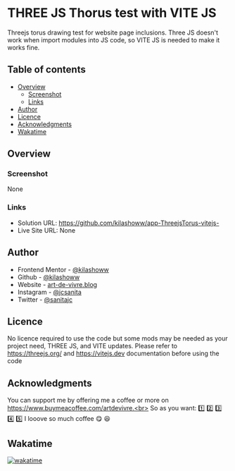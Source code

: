 # THREE JS Thorus test with VITE JS

Threejs torus drawing test for website page inclusions.
Three JS doesn't work when import modules into JS code, so VITE JS is needed to make it works fine.

## Table of contents

- [Overview](#overview)
  - [Screenshot](#screenshot)
  - [Links](#links)
- [Author](#author)
- [Licence](#licence)
- [Acknowledgments](#acknowledgments)
- [Wakatime](#wakatime)

## Overview

### Screenshot

None

### Links

- Solution URL: https://github.com/kilashoww/app-ThreejsTorus-vitejs-
- Live Site URL: None

## Author

- Frontend Mentor - [@kilashoww](https://www.frontendmentor.io/profile/kilashoww)
- Github - [@kilashoww](https://github.com/kilashoww)
- Website - [art-de-vivre.blog](https://www.art-de-vivre.blog/)
- Instagram - [@jcsanita](https://www.instagram.com/jcsanita)
- Twitter - [@sanitajc](https://twitter.com/sanitajc)

## Licence
No licence required to use the code but some mods may be needed as your project need, THREE JS, and VITE updates.
Please refer to https://threejs.org/ and https://vitejs.dev documentation before using the code

## Acknowledgments

You can support me by offering me a coffee or more on https://www.buymeacoffee.com/artdevivre.<br>
So as you want: 1️⃣ 2️⃣ 3️⃣ 4️⃣ 5️⃣ I looove so much coffee :yum: :laughing:


## Wakatime

[![wakatime](https://wakatime.com/badge/user/06e45670-5dab-4fd0-87ef-cecd51e17204/project/19111563-38ac-439d-94a3-81d2f891e3a8.svg)](https://wakatime.com/badge/user/06e45670-5dab-4fd0-87ef-cecd51e17204/project/19111563-38ac-439d-94a3-81d2f891e3a8)
